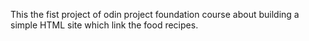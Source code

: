 This the fist project of odin project foundation course about building a simple HTML site which link the food recipes. 
